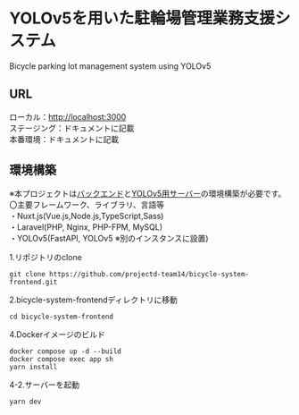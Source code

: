 # YOLOv5を用いた駐輪場管理業務支援システム
Bicycle parking lot management system using YOLOv5  
## URL
ローカル：[http://localhost:3000](http://localhost:3000/login)  
ステージング：ドキュメントに記載  
本番環境：ドキュメントに記載  
## 環境構築  
※本プロジェクトは[バックエンド](https://github.com/projectd-team14/bicycle-system-backend)と[YOLOv5用サーバー](https://github.com/projectd-team14/yolov5-server)の環境構築が必要です。  
〇主要フレームワーク、ライブラリ、言語等  
・Nuxt.js(Vue.js,Node.js,TypeScript,Sass)  
・Laravel(PHP, Nginx, PHP-FPM, MySQL)  
・YOLOv5(FastAPI, YOLOv5 ※別のインスタンスに設置)  
  
1.リポジトリのclone
```
git clone https://github.com/projectd-team14/bicycle-system-frontend.git
```
2.bicycle-system-frontendディレクトリに移動
```
cd bicycle-system-frontend
```
4.Dockerイメージのビルド
```
docker compose up -d --build  
docker compose exec app sh
yarn install
```
4-2.サーバーを起動
```
yarn dev
```










